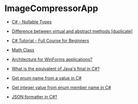 # ImageCompressorApp

- [C# - Nullable Types](https://www.tutorialsteacher.com/csharp/csharp-nullable-types)

- [Difference between virtual and abstract methods [duplicate]](https://stackoverflow.com/questions/14728761/difference-between-virtual-and-abstract-methods)

- [C# Tutorial - Full Course for Beginners](https://www.youtube.com/watch?v=GhQdlIFylQ8)

- [Math Class](https://docs.microsoft.com/en-us/dotnet/api/system.math?view=net-5.0)

- [Architecture for WinForms applications?](https://stackoverflow.com/questions/1324603/architecture-for-winforms-applications/1325657)

- [What is the equivalent of Java's final in C#?](https://stackoverflow.com/questions/1327544/what-is-the-equivalent-of-javas-final-in-c)

- [Get enum name from a value in C#](https://www.techiedelight.com/get-enum-name-from-value-csharp/)

- [Get integer value from enum member name in C#](https://www.techiedelight.com/get-integer-value-from-enum-csharp/)

- [JSON formatter in C#?](https://stackoverflow.com/questions/4580397/json-formatter-in-c#:~:text=public%20string%20PrettyJson(string%20unPrettyJson)%0A%20%7B%0A%20%20%20%20%20var%20options%20%3D%20new%20JsonSerializerOptions()%7B%0A%20%20%20%20%20%20%20%20%20WriteIndented%20%3D%20true%0A%20%20%20%20%20%7D%3B%0A%0A%20%20%20%20%20var%20jsonElement%20%3D%20JsonSerializer.Deserialize%3CJsonElement%3E(unPrettyJson)%3B%0A%0A%20%20%20%20%20return%20JsonSerializer.Serialize(jsonElement%2C%20options)%3B%0A%20%7D)
